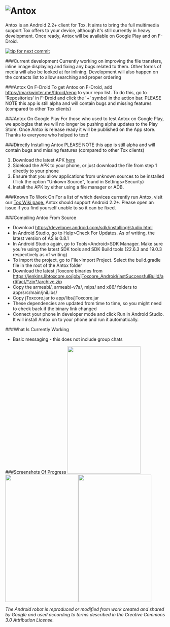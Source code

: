 ![Antox](http://vexx.us/Images/AntoxFull.png "Antox Tox Android Client")
=====

Antox is an Android 2.2+ client for Tox. It aims to bring the full multimedia support Tox offers to your device, although it's still currently in heavy development. 
Once ready, Antox will be available on Google Play and on F-Droid.

[![tip for next commit](http://tip4commit.com/projects/654.svg)](http://tip4commit.com/projects/654)

###Current development
Currently working on improving the file transfers, inline image displaying and fixing any bugs related to them. Other forms of media will
also be looked at for inlining. Development will also happen on the contacts list to allow searching and proper ordering

###Antox On F-Droid
To get Antox on F-Droid, add https://markwinter.me/fdroid/repo to your repo list. To do this, go to 'Repositories' in F-Droid and click the '+' symbol in the action bar. PLEASE NOTE this app is still alpha and
will contain bugs and missing features (compared to other Tox clients)

###Antox On Google Play
For those who used to test Antox on Google Play, we apologize that we will no longer be pushing alpha updates to the Play Store. Once Antox is release ready it will be published on the App store. Thanks to everyone who helped to test!

###Directly Installing Antox
PLEASE NOTE this app is still alpha and will contain bugs and missing features (compared to other Tox clients)

1. Download the latest APK <a href="https://jenkins.libtoxcore.so/job/Android-Antox/lastSuccessfulBuild/artifact/antox.apk">here</a>
2. Sideload the APK to your phone, or just download the file from step 1 directly to your phone
3. Ensure that you allow applications from unknown sources to be installed (Tick the option "Unkown Source", found in Settings>Security)
4. Install the APK by either using a file manager or ADB.

###Known To Work On
For a list of which devices currently run Antox, visit our <a href="https://wiki.tox.im/Antox#Known_to_work_on">Tox Wiki page.</a> Antox should support Android 2.2+. Please open an issue if you find yourself unable to so it can be fixed.

###Compiling Antox From Source
- Download https://developer.android.com/sdk/installing/studio.html
- In Android Studio, go to Help>Check For Updates. As of writing, the latest version of AS is 0.8.1
- In Android Studio again, go to Tools>Android>SDK Manager. Make sure you're using the latest SDK tools and SDK Build tools (22.6.3 and 19.0.3 respectively as of writing)
- To import the project, go to File>Import Project. Select the build.gradle file in the root of the Antox folder
- Download the latest jToxcore binaries from https://jenkins.libtoxcore.so/job/jToxcore_Android/lastSuccessfulBuild/artifact/*zip*/archive.zip
- Copy the armeabi/, armeabi-v7a/, mips/ and x86/ folders to app/src/main/jniLibs/
- Copy jToxcore.jar to app/libs/jToxcore.jar
- These dependencies are updated from time to time, so you might need to check back if the binary link changed
- Connect your phone in developer mode and click Run in Android Studio. It will install Antox on to your phone and run it automatically.

###What Is Currently Working
- Basic messaging - this does not include group chats

###Screenshots Of Progress
<img src="http://a.pomf.se/bboyqc.png" width="230px" height="400px"/><img src="https://pbs.twimg.com/media/Bq0stgVCQAA2Q6n.png:large" width="230px" height="400px"/><img src="http://a.pomf.se/qozvok.png" width="230px" height="400px"/>


*The Android robot is reproduced or modified from work created and shared by Google and used according to terms described in the Creative Commons 3.0 Attribution License.*

